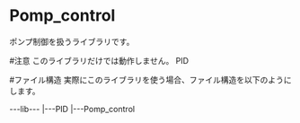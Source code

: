 # Pomp_control
ポンプ制御を扱うライブラリです。

#注意
このライブラリだけでは動作しません。
PID

#ファイル構造
実際にこのライブラリを使う場合、ファイル構造を以下のようにします。

---lib---
        |---PID
        |---Pomp_control